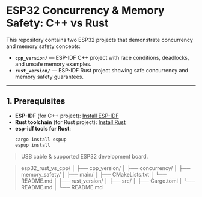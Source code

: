 # ESP32 Concurrency & Memory Safety: C++ vs Rust

This repository contains two ESP32 projects that demonstrate concurrency and memory safety concepts:
- **`cpp_version/`** — ESP-IDF C++ project with race conditions, deadlocks, and unsafe memory examples.
- **`rust_version/`** — ESP-IDF Rust project showing safe concurrency and memory safety guarantees.

---

## 1. Prerequisites

- **ESP-IDF** (for C++ project): [Install ESP-IDF](https://docs.espressif.com/projects/esp-idf/en/latest/esp32/get-started/index.html)
- **Rust toolchain** (for Rust project): [Install Rust](https://www.rust-lang.org/tools/install)
- **esp-idf tools for Rust**:  
  ```bash
  cargo install espup
  espup install
> USB cable & supported ESP32 development board.

> esp32_rust_vs_cpp/
│
├── cpp_version/
│   ├── concurrency/
│   ├── memory_safety/
│   ├── main/
│   ├── CMakeLists.txt
│   └── README.md
│
├── rust_version/
│   ├── src/
│   ├── Cargo.toml
│   └── README.md
│
└── README.md
